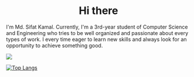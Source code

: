 <html>
<head>
<style>
h1 {text-align: center;}
</style>
</head>
<body>

<h1>Hi there </h1>

</body>
</html>





I'm Md. Sifat Kamal. Currently, I'm a 3rd-year student of Computer Science and Engineering who tries to be well organized and passionate about every types of work. I every time eager to learn new skills and always look for an opportunity to achieve something good.


<a href="https://github.com/anuraghazra/github-readme-stats">
  <img align="center" src="https://github-readme-stats.vercel.app/api?username=sifatkamal&show_icons=true&theme=midnight-purple" />
  
    
</a>


[![Top Langs](https://github-readme-stats.vercel.app/api/top-langs/?username=sifatkamal&layout=compact&theme=midnight-purple)](https://github.com/anuraghazra/github-readme-stats)


